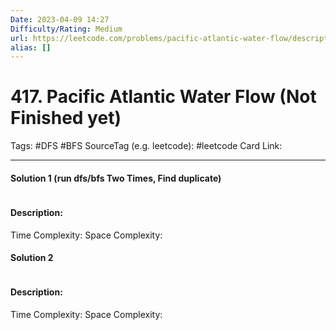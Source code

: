 ```yaml
---
Date: 2023-04-09 14:27
Difficulty/Rating: Medium
url: https://leetcode.com/problems/pacific-atlantic-water-flow/description/
alias: []
---
```

# 417. Pacific Atlantic Water Flow (Not Finished yet)
Tags: #DFS #BFS 
SourceTag (e.g. leetcode): #leetcode
Card Link: 

---
#### Solution 1 (run dfs/bfs Two Times, Find duplicate)

```go

```

#### Description:


Time Complexity:
Space Complexity:


#### Solution 2

```go

```

#### Description:


Time Complexity:
Space Complexity: